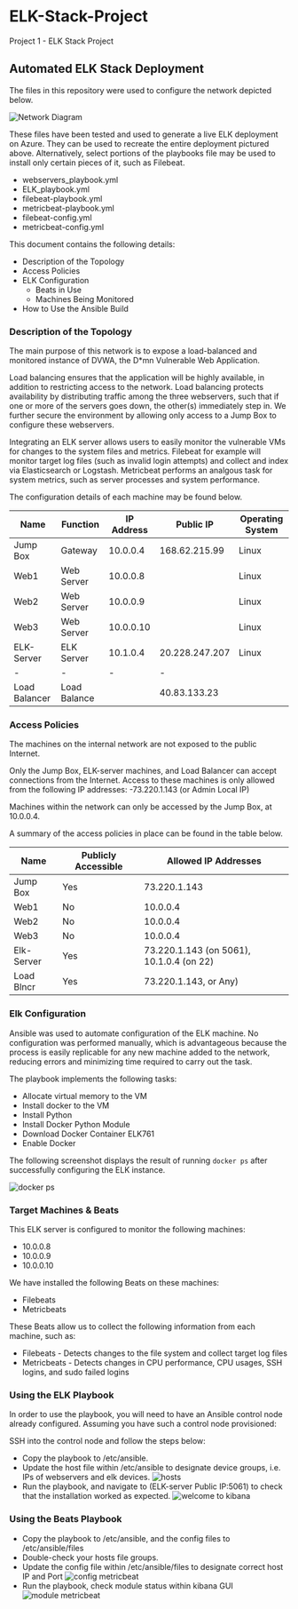 # ELK-Stack-Project
Project 1 - ELK Stack Project
## Automated ELK Stack Deployment

The files in this repository were used to configure the network depicted below.

![Network Diagram](https://github.com/UCB-CyberSecurity-Cohort5/elk-stack-project-ketrain/blob/f1bc9ad943c523e788fbe807480b8e01c26e632d/Network%20Diagram%20Dark.jpg)


These files have been tested and used to generate a live ELK deployment on Azure. They can be used to recreate the entire deployment pictured above. Alternatively, select portions of the playbooks file may be used to install only certain pieces of it, such as Filebeat.

- webservers_playbook.yml
- ELK_playbook.yml
- filebeat-playbook.yml
- metricbeat-playbook.yml
- filebeat-config.yml
- metricbeat-config.yml

This document contains the following details:
- Description of the Topology
- Access Policies
- ELK Configuration
  - Beats in Use
  - Machines Being Monitored
- How to Use the Ansible Build


### Description of the Topology

The main purpose of this network is to expose a load-balanced and monitored instance of DVWA, the D*mn Vulnerable Web Application.

Load balancing ensures that the application will be highly available, in addition to restricting access to the network. Load balancing protects availability by distributing traffic among the three webservers, such that if one or more of the servers goes down, the other(s) immediately step in. We further secure the environment by allowing only access to a Jump Box to configure these webservers. 

Integrating an ELK server allows users to easily monitor the vulnerable VMs for changes to the system files and metrics. Filebeat for example will monitor target log files (such as invalid login attempts) and collect and index via Elasticsearch or Logstash. Metricbeat performs an analgous task for system metrics, such as server processes and system performance.


The configuration details of each machine may be found below.

| Name          | Function     | IP Address  | Public IP      |Operating System |
|---------------|--------------|-------------|----------------|-----------------|
| Jump Box      | Gateway      | 10.0.0.4    | 168.62.215.99  |Linux            |
| Web1          | Web Server   | 10.0.0.8    |                |Linux            |
| Web2          | Web Server   | 10.0.0.9    |                |Linux            |
| Web3          | Web Server   | 10.0.0.10   |                |Linux            |
| ELK-Server    | ELK Server   | 10.1.0.4    | 20.228.247.207 |Linux            |
|-              |-             |-            |-               |                 |
| Load Balancer | Load Balance |             | 40.83.133.23   |                 |


### Access Policies

The machines on the internal network are not exposed to the public Internet. 

Only the Jump Box, ELK-server machines, and Load Balancer can accept connections from the Internet. Access to these machines is only allowed from the following IP addresses:
-73.220.1.143 (or Admin Local IP)

Machines within the network can only be accessed by the Jump Box, at 10.0.0.4.

A summary of the access policies in place can be found in the table below.

| Name      | Publicly Accessible | Allowed IP Addresses                    |
|-----------|---------------------|-----------------------------------------|
| Jump Box  | Yes                 | 73.220.1.143                            |
| Web1      | No                  | 10.0.0.4                                |
| Web2      | No                  | 10.0.0.4                                |
| Web3      | No                  | 10.0.0.4                                |
| Elk-Server| Yes                 | 73.220.1.143 (on 5061), 10.1.0.4 (on 22)|
| Load Blncr| Yes                 | 73.220.1.143, or Any)                   |





### Elk Configuration

Ansible was used to automate configuration of the ELK machine. No configuration was performed manually, which is advantageous because the process is easily replicable for any new machine added to the network, reducing errors and minimizing time required to carry out the task.

The playbook implements the following tasks:
- Allocate virtual memory to the VM
- Install docker to the VM
- Install Python
- Install Docker Python Module
- Download Docker Container ELK761
- Enable Docker

The following screenshot displays the result of running `docker ps` after successfully configuring the ELK instance.

![docker ps](https://github.com/UCB-CyberSecurity-Cohort5/elk-stack-project-ketrain/blob/3072d7588d4c720d63f7a94d0b361c792752819d/images/3.A.4%20docker%20ps%20on%20elk%20server.JPG)


### Target Machines & Beats
This ELK server is configured to monitor the following machines:
- 10.0.0.8
- 10.0.0.9
- 10.0.0.10

We have installed the following Beats on these machines:
- Filebeats
- Metricbeats

These Beats allow us to collect the following information from each machine, such as:
- Filebeats - Detects changes to the file system and collect target log files
- Metricbeats - Detects changes in CPU performance, CPU usages, SSH logins, and sudo failed logins 




### Using the ELK Playbook
In order to use the playbook, you will need to have an Ansible control node already configured. Assuming you have such a control node provisioned: 

SSH into the control node and follow the steps below:
- Copy the playbook to /etc/ansible.
- Update the host file within /etc/ansible to designate device groups, i.e. IPs of webservers and elk devices. 
![hosts](https://github.com/UCB-CyberSecurity-Cohort5/elk-stack-project-ketrain/blob/3072d7588d4c720d63f7a94d0b361c792752819d/images/3.A.1%20configure%20ELK%20add%20to%20ansible%20hosts.JPG)
- Run the playbook, and navigate to (ELK-server Public IP:5061) to check that the installation worked as expected.
![welcome to kibana](https://github.com/UCB-CyberSecurity-Cohort5/elk-stack-project-ketrain/blob/3072d7588d4c720d63f7a94d0b361c792752819d/images/4.A.1%20Kibana%20access%20via%205601.JPG)



### Using the Beats Playbook
- Copy the playbook to /etc/ansible, and the config files to /etc/ansible/files
- Double-check your hosts file groups.
- Update the config file within /etc/ansible/files to designate correct host IP and Port
![config metricbeat](https://github.com/UCB-CyberSecurity-Cohort5/elk-stack-project-ketrain/blob/4b69d8dfab5b00b63aed97f44982800f1be1a982/images/II.1.B.2b.%20metricbeat%20config%20file.JPG)
- Run the playbook, check module status within kibana GUI
![module metricbeat](https://github.com/UCB-CyberSecurity-Cohort5/elk-stack-project-ketrain/blob/4b69d8dfab5b00b63aed97f44982800f1be1a982/images/II.1.B.3b%20after%20webservers%20are%20configured%20w%20metricbeat.JPG)
